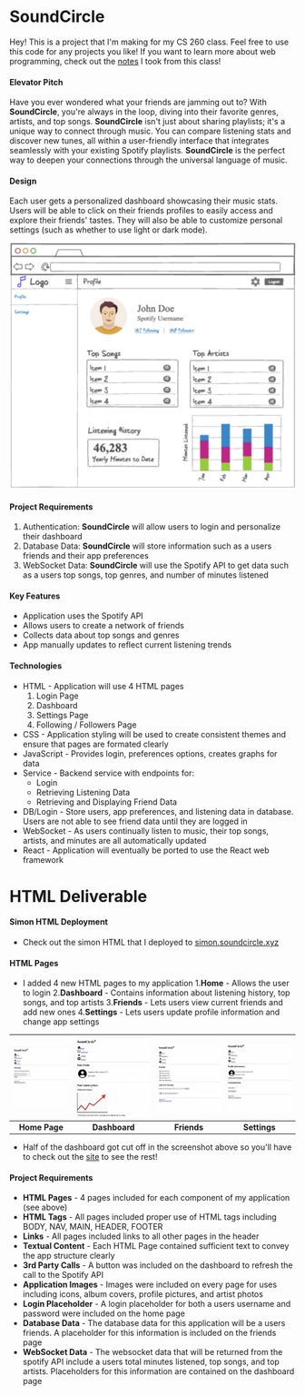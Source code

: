 # SoundCircle
Hey! This is a project that I'm making for my CS 260 class. Feel free to use this code for any projects you like! If you want to learn more about web programming, check out the [notes](/notes/notes.md) I took from this class!

#### Elevator Pitch
Have you ever wondered what your friends are jamming out to? With **SoundCircle**, you're always in the loop, diving into their favorite genres, artists, and top songs. **SoundCircle** isn't just about sharing playlists; it's a unique way to connect through music. You can compare listening stats and discover new tunes, all within a user-friendly interface that integrates seamlessly with your existing Spotify playlists. **SoundCircle** is the perfect way to deepen your connections through the universal language of music.

#### Design
Each user gets a personalized dashboard showcasing their music stats. Users will be able to click on their friends profiles to easily access and explore their friends' tastes. They will also be able to customize personal settings (such as whether to use light or dark mode).

![Dashboard](/src/images/dashboard.png)

#### Project Requirements
1. Authentication: **SoundCircle** will allow users to login and personalize their dashboard
2. Database Data: **SoundCircle** will store information such as a users friends and their app preferences
3. WebSocket Data: **SoundCircle** will use the Spotify API to get data such as a users top songs, top genres, and number of minutes listened

#### Key Features
+ Application uses the Spotify API
+ Allows users to create a network of friends
+ Collects data about top songs and genres
+ App manually updates to reflect current listening trends

#### Technologies
+ HTML - Application will use 4 HTML pages
    1. Login Page
    2. Dashboard
    3. Settings Page
    4. Following / Followers Page
+ CSS - Application styling will be used to create consistent themes and ensure that pages are formated clearly
+ JavaScript - Provides login, preferences options, creates graphs for data
+ Service - Backend service with endpoints for:
    + Login
    + Retrieving Listening Data
    + Retrieving and Displaying Friend Data
+ DB/Login - Store users, app preferences, and listening data in database. Users are not able to see friend data until they are logged in
+ WebSocket - As users continually listen to music, their top songs, artists, and minutes are all automatically updated
+ React - Application will eventually be ported to use the React web framework

# HTML Deliverable

#### Simon HTML Deployment
+ Check out the simon HTML that I deployed to [simon.soundcircle.xyz](https://simon.soundcircle.xyz)

#### HTML Pages
+ I added 4 new HTML pages to my application
    1.**Home** - Allows the user to login
    2.**Dashboard** - Contains information about listening history, top songs, and top artists
    3.**Friends** - Lets users view current friends and add new ones
    4.**Settings** - Lets users update profile information and change app settings


| ![Home Page](/src/images/homeHTML.png) | ![Dashboard](/src/images/dashboardHTML.png) | ![Friends](/src/images/friendsHTML.png) | ![Settings](/src/images/settingsHTML.png) |
| :-: | :-: | :-: | :-: |
| **Home Page** | **Dashboard** | **Friends** | **Settings** |

* Half of the dashboard got cut off in the screenshot above so you'll have to check out the [site](https://startup.soundcircle.xyz) to see the rest!

#### Project Requirements
+ **HTML Pages** - 4 pages included for each component of my application (see above)
+ **HTML Tags** - All pages included proper use of HTML tags including BODY, NAV, MAIN, HEADER, FOOTER
+ **Links** - All pages included links to all other pages in the header
+ **Textual Content** - Each HTML Page contained sufficient text to convey the app structure clearly
+ **3rd Party Calls** - A button was included on the dashboard to refresh the call to the Spotify API 
+ **Application Images** - Images were included on every page for uses including icons, album covers, profile pictures, and artist photos
+ **Login Placeholder** - A login placeholder for both a users username and password were included on the home page
+ **Database Data** - The database data for this application will be a users friends. A placeholder for this information is included on the friends page
+ **WebSocket Data** - The websocket data that will be returned from the spotify API include a users total minutes listened, top songs, and top artists. Placeholders for this information are contained on the dashboard page


